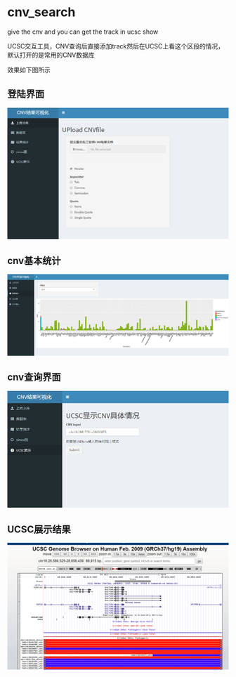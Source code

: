 # cnv_search
give the cnv and you can get the track in ucsc show

UCSC交互工具，CNV查询后直接添加track然后在UCSC上看这个区段的情况，默认打开的是常用的CNV数据库

效果如下图所示
## 登陆界面
![登陆界面](https://github.com/kkshaxqd/cnv_search/blob/master/87CI585L17.png)

## cnv基本统计
![tongjixiaoguo](https://github.com/kkshaxqd/cnv_search/blob/master/kajkga.png)

## cnv查询界面
![CNV查询界面](https://github.com/kkshaxqd/cnv_search/blob/master/AQSX.png)

## UCSC展示结果
![ucscshow](https://github.com/kkshaxqd/cnv_search/blob/master/DPCIM.png)
